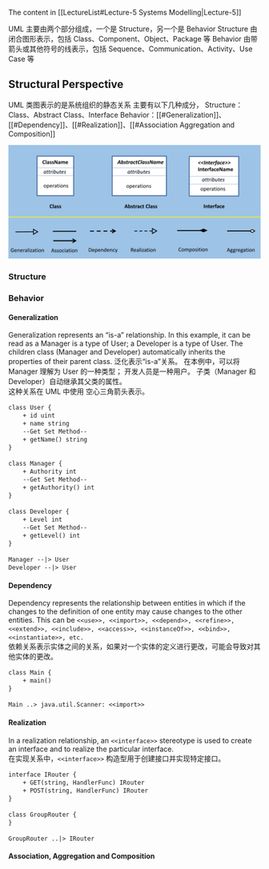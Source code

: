 The content in [[LectureList#Lecture-5 Systems Modelling|Lecture-5]]

UML 主要由两个部分组成，一个是 Structure，另一个是 Behavior
Structure 由闭合图形表示，包括 Class、Component、Object、Package 等
Behavior 由带箭头或其他符号的线表示，包括 Sequence、Communication、Activity、Use Case 等

## Structural Perspective

UML 类图表示的是系统组织的静态关系
主要有以下几种成分，
Structure：Class、Abstract Class、Interface
Behavior：[[#Generalization]]、[[#Dependency]]、[[#Realization]]、[[#Association Aggregation and Composition]]

![image-20220619162501704](https://raw.githubusercontent.com/Anxiu0101/PicgoImg/master/202206191626062.png)

### Structure

### Behavior

#### Generalization

Generalization represents an “is-a” relationship. In this example, it can be read as a Manager is a type of User; a Developer is a type of User. The children class (Manager and Developer) automatically inherits the properties of their parent class. 
泛化表示“is-a”关系。 在本例中，可以将 Manager 理解为 User 的一种类型； 开发人员是一种用户。 子类（Manager 和 Developer）自动继承其父类的属性。  
这种关系在 UML 中使用 空心三角箭头表示。

```puml
class User {
	+ id uint
	+ name string
	--Get Set Method--
	+ getName() string
}

class Manager {
	+ Authority int
	--Get Set Method--
	+ getAuthority() int
}

class Developer {
	+ Level int
	--Get Set Method--
	+ getLevel() int
}

Manager --|> User
Developer --|> User
```

#### Dependency

Dependency represents the relationship between entities in which if the changes to the definition of one entity may cause changes to the other entities. This can be `<<use>>, <<import>>, <<depend>>, <<refine>>, <<extend>>, <<include>>, <<access>>, <<instanceOf>>, <<bind>>, <<instantiate>>, etc.`  
依赖关系表示实体之间的关系，如果对一个实体的定义进行更改，可能会导致对其他实体的更改。  
```puml
class Main {
	+ main()
}

Main ..> java.util.Scanner: <<import>>
```

#### Realization

In a realization relationship, an `<<interface>>` stereotype is used to create an interface and to realize the particular interface.  
在实现关系中，`<<interface>>` 构造型用于创建接口并实现特定接口。

```puml
interface IRouter {
	+ GET(string, HandlerFunc) IRouter
	+ POST(string, HandlerFunc) IRouter
}

class GroupRouter {
}

GroupRouter ..|> IRouter
```

#### Association, Aggregation and Composition



